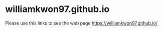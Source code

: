# williamkwon97.github.io

Please use this links to see the web page https://williamkwon97.github.io/
